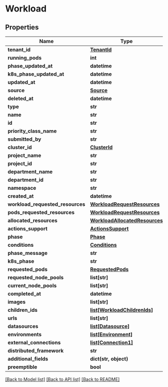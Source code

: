 # Workload

## Properties
Name | Type | Description | Notes
------------ | ------------- | ------------- | -------------
**tenant_id** | [**TenantId**](TenantId.md) |  | 
**running_pods** | **int** |  | 
**phase_updated_at** | **datetime** |  | 
**k8s_phase_updated_at** | **datetime** |  | 
**updated_at** | **datetime** |  | 
**source** | [**Source**](Source.md) |  | 
**deleted_at** | **datetime** |  | 
**type** | **str** |  | 
**name** | **str** |  | 
**id** | **str** |  | 
**priority_class_name** | **str** |  | 
**submitted_by** | **str** |  | [optional] 
**cluster_id** | [**ClusterId**](ClusterId.md) |  | 
**project_name** | **str** |  | 
**project_id** | **str** |  | 
**department_name** | **str** |  | 
**department_id** | **str** |  | 
**namespace** | **str** |  | 
**created_at** | **datetime** |  | 
**workload_requested_resources** | [**WorkloadRequestResources**](WorkloadRequestResources.md) |  | [optional] 
**pods_requested_resources** | [**WorkloadRequestResources**](WorkloadRequestResources.md) |  | [optional] 
**allocated_resources** | [**WorkloadAllocatedResources**](WorkloadAllocatedResources.md) |  | [optional] 
**actions_support** | [**ActionsSupport**](ActionsSupport.md) |  | [optional] 
**phase** | [**Phase**](Phase.md) |  | 
**conditions** | [**Conditions**](Conditions.md) |  | 
**phase_message** | **str** |  | [optional] 
**k8s_phase** | **str** |  | 
**requested_pods** | [**RequestedPods**](RequestedPods.md) |  | [optional] 
**requested_node_pools** | **list[str]** |  | [optional] 
**current_node_pools** | **list[str]** |  | [optional] 
**completed_at** | **datetime** |  | [optional] 
**images** | **list[str]** |  | [optional] 
**children_ids** | [**list[WorkloadChildrenIds]**](WorkloadChildrenIds.md) |  | [optional] 
**urls** | **list[str]** |  | [optional] 
**datasources** | [**list[Datasource]**](Datasource.md) |  | [optional] 
**environments** | [**list[Environment]**](Environment.md) |  | [optional] 
**external_connections** | [**list[Connection1]**](Connection1.md) |  | [optional] 
**distributed_framework** | **str** |  | [optional] 
**additional_fields** | **dict(str, object)** |  | [optional] 
**preemptible** | **bool** |  | [optional] 

[[Back to Model list]](../README.md#documentation-for-models) [[Back to API list]](../README.md#documentation-for-api-endpoints) [[Back to README]](../README.md)

